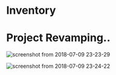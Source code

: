 # Inventory 
# Project Revamping..

![screenshot from 2018-07-09 23-23-29](https://user-images.githubusercontent.com/37739705/42467553-da293444-83cf-11e8-8ba4-ba19e6756bf8.png)


![screenshot from 2018-07-09 23-24-22](https://user-images.githubusercontent.com/37739705/42467633-0f679ce0-83d0-11e8-80cd-5619be9c5e65.png)

